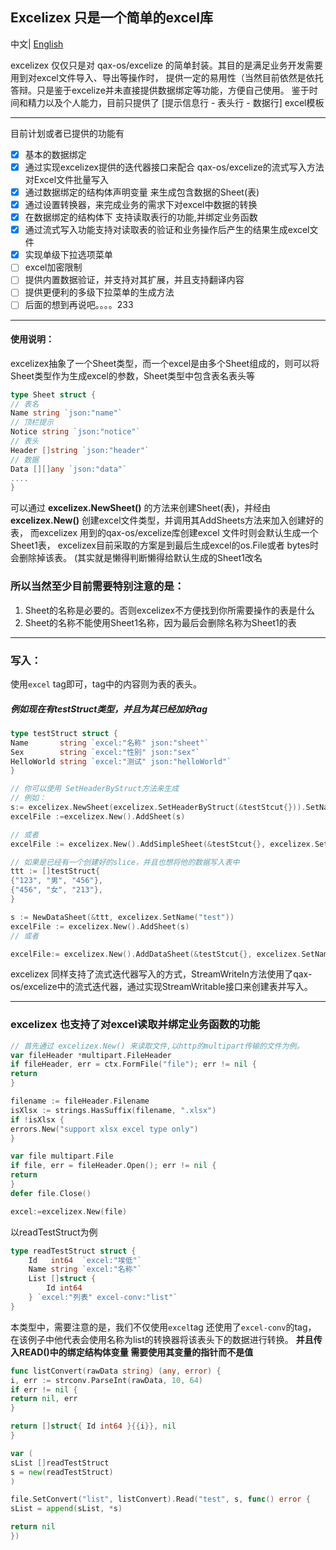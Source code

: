 ## Excelizex 只是一个简单的excel库
 中文| [English](README_ENG.md)

excelizex 仅仅只是对 qax-os/excelize 的简单封装。其目的是满足业务开发需要用到对excel文件导入、导出等操作时，
提供一定的易用性（当然目前依然是依托答辩。只是鉴于excelize并未直接提供数据绑定等功能，方便自己使用。
鉴于时间和精力以及个人能力，目前只提供了 [提示信息行 - 表头行 - 数据行] excel模板
****
目前计划或者已提供的功能有

- [x] 基本的数据绑定
- [x] 通过实现excelizex提供的迭代器接口来配合 qax-os/excelize的流式写入方法 对Excel文件批量写入
- [x] 通过数据绑定的结构体声明变量 来生成包含数据的Sheet(表)
- [x] 通过设置转换器，来完成业务的需求下对excel中数据的转换
- [x] 在数据绑定的结构体下 支持读取表行的功能,并绑定业务函数
- [x] 通过流式写入功能支持对读取表的验证和业务操作后产生的结果生成excel文件
- [x] 实现单级下拉选项菜单
- [ ] excel加密限制
- [ ] 提供内置数据验证，并支持对其扩展，并且支持翻译内容
- [ ] 提供更便利的多级下拉菜单的生成方法
- [ ] 后面的想到再说吧。。。。233

****

#### 使用说明：

excelizex抽象了一个Sheet类型，而一个excel是由多个Sheet组成的，则可以将
Sheet类型作为生成excel的参数，Sheet类型中包含表名表头等

```go
type Sheet struct {
// 表名
Name string `json:"name"`
// 顶栏提示
Notice string `json:"notice"`
// 表头
Header []string `json:"header"`
// 数据
Data [][]any `json:"data"`
....
}
```

可以通过 **excelizex.NewSheet()** 的方法来创建Sheet(表)，并经由
**excelizex.New()** 创建excel文件类型，并调用其AddSheets方法来加入创建好的表，
而excelizex 用到的qax-os/excelize库创建excel 文件时则会默认生成一个Sheet1表，
excelizex目前采取的方案是到最后生成excel的os.File或者 bytes时会删除掉该表。
(其实就是懒得判断懒得给默认生成的Sheet1改名

### 所以当然至少目前需要特别注意的是：

1. Sheet的名称是必要的。否则excelizex不方便找到你所需要操作的表是什么
2. Sheet的名称不能使用Sheet1名称，因为最后会删除名称为Sheet1的表
****

### 写入：

使用`excel` tag即可，tag中的内容则为表的表头。

##### 例如现在有testStruct类型，并且为其已经加好tag

```go
type testStruct struct {
Name       string `excel:"名称" json:"sheet"`
Sex        string `excel:"性别" json:"sex"`
HelloWorld string `excel:"测试" json:"helloWorld"`
}

```

```go
// 你可以使用 SetHeaderByStruct方法来生成
// 例如：
s:= excelizex.NewSheet(excelizex.SetHeaderByStruct(&testStcut{})).SetName("test")
excelFile :=excelizex.New().AddSheet(s)

// 或者
excelFile := excelizex.New().AddSimpleSheet(&testStcut{}, excelizex.SetName("test"))

// 如果是已经有一个创建好的slice，并且也想将他的数据写入表中
ttt := []testStruct{
{"123", "男", "456"},
{"456", "女", "213"},
}

s := NewDataSheet(&ttt, excelizex.SetName("test"))
excelFile := excelizex.New().AddSheet(s)
// 或者

excelFile:= excelizex.New().AddDataSheet(&testStcut{}, excelizex.SetName("test"))
```
excelizex 同样支持了流式迭代器写入的方式，StreamWriteIn方法使用了qax-os/excelize中的流式迭代器，通过实现StreamWritable接口来创建表并写入。

****
### excelizex 也支持了对excel读取并绑定业务函数的功能

```go
// 首先通过 excelizex.New() 来读取文件,以http的multipart传输的文件为例。
var fileHeader *multipart.FileHeader
if fileHeader, err = ctx.FormFile("file"); err != nil {
return
}

filename := fileHeader.Filename
isXlsx := strings.HasSuffix(filename, ".xlsx")
if !isXlsx {
errors.New("support xlsx excel type only")
}

var file multipart.File
if file, err = fileHeader.Open(); err != nil {
return
}
defer file.Close()

excel:=excelizex.New(file)
```
以readTestStruct为例

```go
type readTestStruct struct {
	Id   int64  `excel:"埃低"`
	Name string `excel:"名称"`
	List []struct {
		Id int64
	} `excel:"列表" excel-conv:"list"`
}
```
本类型中，需要注意的是，我们不仅使用`excel`tag 还使用了`excel-conv`的tag，
在该例子中他代表会使用名称为list的转换器将该表头下的数据进行转换。
**并且传入READ()中的绑定结构体变量 需要使用其变量的指针而不是值**
```go
func listConvert(rawData string) (any, error) {
i, err := strconv.ParseInt(rawData, 10, 64)
if err != nil {
return nil, err
}

return []struct{ Id int64 }{{i}}, nil
}

var (
sList []readTestStruct
s = new(readTestStruct)
)

file.SetConvert("list", listConvert).Read("test", s, func() error {
sList = append(sList, *s)

return nil
})

```



